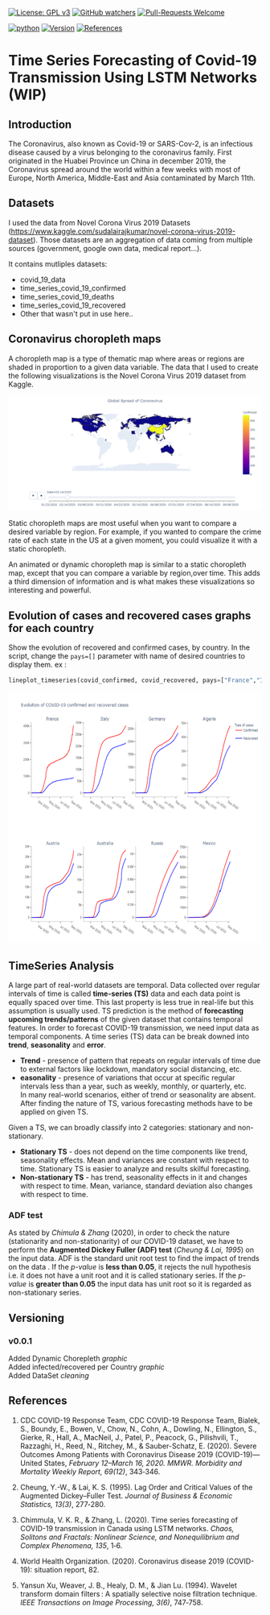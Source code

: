 [![License: GPL v3](https://img.shields.io/badge/License-GPLv3-blue.svg)](https://www.gnu.org/licenses/gpl-3.0)
[![GitHub watchers](https://img.shields.io/badge/Watchers-1-blue)](https://github.com/Anghille/covid_19_analysis/watchers)
[![Pull-Requests Welcome](https://img.shields.io/badge/Pull%20Request-Welcome-blue)](https://github.com/Anghille/covid_19_analysis/pulls)

[![python](https://img.shields.io/badge/Made%20with-Python-blue)](https://www.python.org/)
[![Version](https://img.shields.io/badge/Version-v0.0.1-blue)](https://github.com/Anghille/covid_19_analysis#versioning)
[![References](https://img.shields.io/badge/References-blue)](https://github.com/Anghille/covid_19_analysis#references)

# Time Series Forecasting of Covid-19 Transmission Using LSTM Networks (WIP)

## Introduction

The Coronavirus, also known as Covid-19 or SARS-Cov-2, is an infectious disease caused by a virus belonging to the coronavirus family. First originated in the Huabei Province un China in december 2019, the Coronavirus spread around the world within a few weeks with most of Europe, North America, Middle-East and Asia contaminated by March 11th.

## Datasets  


I used the data from Novel Corona Virus 2019 Datasets (https://www.kaggle.com/sudalairajkumar/novel-corona-virus-2019-dataset). Those datasets are an aggregation of data coming from multiple sources (government, google own data, medical report...).

It contains mutliples datasets:
* covid_19_data
* time_series_covid_19_confirmed
* time_series_covid_19_deaths
* time_series_covid_19_recovered
* Other that wasn't put in use here..

## Coronavirus choropleth maps  


A choropleth map is a type of thematic map where areas or regions are shaded in proportion to a given data variable. The data that I used to create the following visualizations is the Novel Corona Virus 2019 dataset from Kaggle.

<p align="center">
<img src="/files/chorepleth.png" alt="Evolution Covid Cases" width=800>
</p>

Static choropleth maps are most useful when you want to compare a desired variable by region. For example, if you wanted to compare the crime rate of each state in the US at a given moment, you could visualize it with a static choropleth.    

An animated or dynamic choropleth map is similar to a static choropleth map, except that you can compare a variable by region,over time. This adds a third dimension of information and is what makes these visualizations so interesting and powerful.    

## Evolution of cases and recovered cases graphs for each country

Show the evolution of recovered and confirmed cases, by country. In the script, change the `pays=[]` parameter with name of desired countries to display them. 
ex : 
```python
lineplot_timeseries(covid_confirmed, covid_recovered, pays=["France","Italy","Germany","Algeria","Austria","Australia","Russia","Mexico","Argentina","Peru","Colombia"], width_coef=1, height_coef=1.5)
```
<p align="center">
<img src="/files/evolution_covid.png" alt="Evolution Covid Cases" width=700 height=500 >
</p>

## TimeSeries Analysis

A large part of real-world datasets are temporal. Data collected over regular intervals of time is called **time-series (TS)** data and each data point is equally spaced over time. This last property is less true in real-life but this assumption is usually used. TS prediction is the method of **forecasting upcoming trends/patterns** of the given dataset that contains temporal features. In order to forecast COVID-19 transmission, we need input data as temporal components. A time series (TS) data can be break downed into **trend**, **seasonality** and **error**.  

* **Trend** - presence of pattern that repeats on regular intervals of time due to external factors like lockdown, mandatory social distancing, etc.
* **easonality** - presence of variations that occur at specific regular intervals less than a year, such as weekly, monthly, or quarterly, etc.  
In many real-world scenarios, either of trend or seasonality are absent. After finding the nature of TS, various forecasting methods have to be applied on given TS.


Given a TS, we can broadly classify into 2 categories: stationary and non-stationary.

* **Stationary TS** - does not depend on the time components like trend, seasonality effects. Mean and variances are constant with respect to time. Stationary TS is easier to analyze and results skilful forecasting.
* **Non-stationary TS** - has trend, seasonality effects in it and changes with respect to time. Mean, variance, standard deviation also changes with respect to time.

### ADF test

As stated by *Chimula & Zhang* (2020), in order to check the nature (stationarity and non-stationarity) of our COVID-19 dataset, we have to perform the **Augmented Dickey Fuller (ADF) test** (*Cheung & Lai, 1995*) on the input data. ADF is the standard unit root test to find the impact of trends on the data . If the *p-value* is **less than 0.05**, it rejects the null hypothesis i.e. it does not have a unit root and it is called stationary series. If the *p-value* is **greater than 0.05** the input data has unit root so it is regarded as non-stationary series.

## Versioning
### v0.0.1

Added Dynamic Chorepleth *graphic*  
Added infected/recovered per Country *graphic*  
Added DataSet *cleaning*  



## References

1. CDC COVID-19 Response Team, CDC COVID-19 Response Team, Bialek, S., Boundy, E., Bowen, V., Chow, N., Cohn, A., Dowling, N., Ellington, S., Gierke, R., Hall, A., MacNeil, J., Patel, P., Peacock, G., Pilishvili, T., Razzaghi, H., Reed, N., Ritchey, M., & Sauber-Schatz, E. (2020). Severe Outcomes Among Patients with Coronavirus Disease 2019 (COVID-19)—United States, *February 12–March 16, 2020. MMWR. Morbidity and Mortality Weekly Report, 69(12)*, 343‑346.

2. Cheung, Y.-W., & Lai, K. S. (1995). Lag Order and Critical Values of the Augmented Dickey–Fuller Test. *Journal of Business & Economic Statistics, 13(3)*, 277‑280.

3. Chimmula, V. K. R., & Zhang, L. (2020). Time series forecasting of COVID-19 transmission in Canada using LSTM networks. *Chaos, Solitons and Fractals: Nonlinear Science, and Nonequilibrium and Complex Phenomena, 135*, 1‑6.

4. World Health Organization. (2020). Coronavirus disease 2019 (COVID-19): situation report, 82.

5. Yansun Xu, Weaver, J. B., Healy, D. M., & Jian Lu. (1994). Wavelet transform domain filters : A spatially selective noise filtration technique. *IEEE Transactions on Image Processing, 3(6)*, 747‑758.
